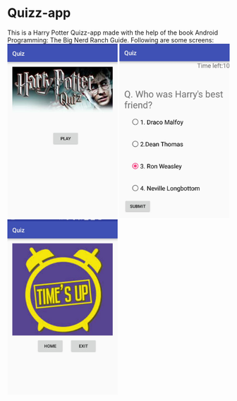 # Quizz-app
This is a Harry Potter Quizz-app made with the help of the book Android Programming: The Big Nerd Ranch Guide.
Following are some screens:
<img src="https://github.com/coderquill/Quizz-app/blob/master/images/first%20Screen.jpeg"
width="250"/>
<img src="https://github.com/coderquill/Quizz-app/blob/master/images/Quizz%20Screen.jpeg"
width="250"/>
<img src="https://github.com/coderquill/Quizz-app/blob/master/Quizz%20End.jpeg"
width="250"/>

